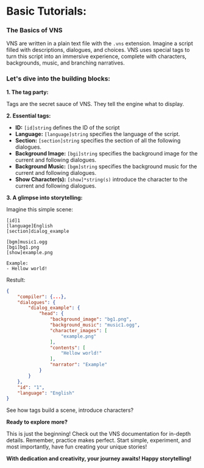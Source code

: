 # Basic Tutorials:

### The Basics of VNS

VNS are written in a plain text file with the `.vns` extension. Imagine a script filled with descriptions, dialogues, and choices. VNS uses special tags to turn this script into an immersive experience, complete with characters, backgrounds, music, and branching narratives.

### **Let's dive into the building blocks:**

**1. The tag party:**

Tags are the secret sauce of VNS. They tell the engine what to display.



**2. Essential tags:**

- **ID:** `[id]string` defines the ID of the script
- **Language:** `[language]string` specifies the language of the script.
- **Section:** `[section]string` specifies the section of all the following dialogues.
- **Background Image:** `[bgi]string` specifies the background image for the current and following dialogues.
- **Background Music:** `[bgm]string` specifies the background music for the current and following dialogues.
- **Show Character(s):** `[show]*string(s)` introduce the character to the current and following dialogues.



**3. A glimpse into storytelling:**

Imagine this simple scene:

```vns
[id]1
[language]English
[section]dialog_example

[bgm]music1.ogg
[bgi]bg1.png
[show]example.png

Example:
- Hellow world!
```

Restult:
```json
{
    "compiler": {...},
    "dialogues": {
        "dialog_example": {
            "head": {
                "background_image": "bg1.png",
                "background_music": "music1.ogg",
                "character_images": [
                    "example.png"
                ],
                "contents": [
                    "Hellow world!"
                ],
                "narrator": "Example"
            }
        }
    },
    "id": "1",
    "language": "English"
}
```
See how tags build a scene, introduce characters?



**Ready to explore more?**

This is just the beginning! Check out the VNS documentation for in-depth details. Remember, practice makes perfect. Start simple, experiment, and most importantly, have fun creating your unique stories!



**With dedication and creativity, your journey awaits! Happy storytelling!**
